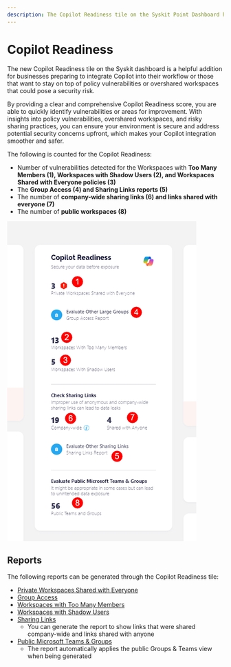 ```yaml
---
description: The Copilot Readiness tile on the Syskit Point Dashboard helps you detect areas of improvement or potential security concerns.
---
```


# Copilot Readiness

The new Copilot Readiness tile on the Syskit dashboard is a helpful addition for businesses preparing to integrate Copilot into their workflow or those that want to stay on top of policy vulnerabilities or overshared workspaces that could pose a security risk. 

By providing a clear and comprehensive Copilot Readiness score, you are able to quickly identify vulnerabilities or areas for improvement. With insights into policy vulnerabilities, overshared workspaces, and risky sharing practices, you can ensure your environment is secure and address potential security concerns upfront, which makes your Copilot integration smoother and safer.

The following is counted for the Copilot Readiness:

* Number of vulnerabilities detected for the Workspaces with **Too Many Members (1), Workspaces with Shadow Users (2), and Workspaces Shared with Everyone policies (3)**
* The **Group Access (4) and Sharing Links reports (5)**
* The number of **company-wide sharing links (6) and links shared with everyone (7)**
* The number of **public workspaces (8)**

![Copilot Readiness Tile](../.gitbook/assets/copilot-readiness-tile.png)

## Reports

The following reports can be generated through the Copilot Readiness tile:

* [Private Workspaces Shared with Everyone](../governance-and-automation/security-compliance-checks/private-workspaces-shared-with-everyone.md)
* [Group Access](../reporting/access-reports.md#group-access-report)
* [Workspaces with Too Many Members](../governance-and-automation/security-compliance-checks/workspaces-with-too-many-members.md)
* [Workspaces with Shadow Users](../governance-and-automation/security-compliance-checks/workspaces-with-shadow-users.md)
* [Sharing Links](../reporting/external-sharing-reports.md#sharing-links)
  * You can generate the report to show links that were shared company-wide and links shared with anyone
* [Public Microsoft Teams & Groups](../microsoft365-inventory/microsoft-teams-and-groups.md)
  * The report automatically applies the public Groups & Teams view when being generated


